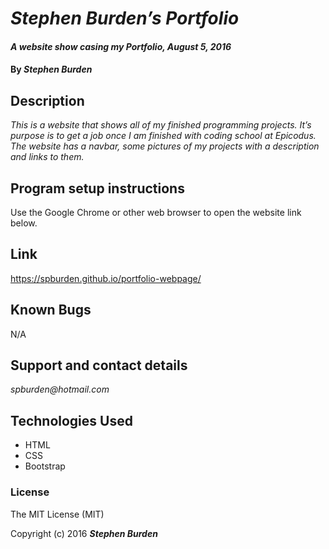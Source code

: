 # _Stephen Burden’s Portfolio_

#### _A website show casing my Portfolio, August 5, 2016_

#### By _**Stephen Burden**_

## Description
_This is a website that shows all of my finished programming projects. It’s purpose is to get a job once I am finished with coding school at Epicodus. The website has a navbar, some pictures of my projects with a description and links to them._

## Program setup instructions
Use the Google Chrome or other web browser to open the website link below.

## Link
https://spburden.github.io/portfolio-webpage/

## Known Bugs
N/A

## Support and contact details
_spburden@hotmail.com_

## Technologies Used
* HTML
* CSS
* Bootstrap

### License
The MIT License (MIT)

Copyright (c) 2016 **_Stephen Burden_**
